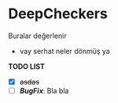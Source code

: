 # DeepCheckers
Buralar değerlenir

- vay serhat neler dönmüş ya

**TODO LIST**
- [x] ~~asdas~~
- [ ] **_BugFix_**: Bla bla
